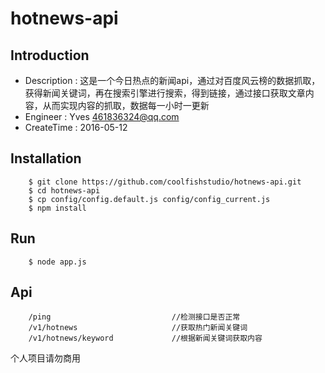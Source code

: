 # hotnews-api

## Introduction

* Description : 这是一个今日热点的新闻api，通过对百度风云榜的数据抓取，获得新闻关键词，再在搜索引擎进行搜索，得到链接，通过接口获取文章内容，从而实现内容的抓取，数据每一小时一更新
* Engineer : Yves <461836324@qq.com>
* CreateTime : 2016-05-12

## Installation
```
    $ git clone https://github.com/coolfishstudio/hotnews-api.git
    $ cd hotnews-api
    $ cp config/config.default.js config/config_current.js
    $ npm install
```
## Run
```
    $ node app.js
```
## Api
```
    /ping                           //检测接口是否正常
    /v1/hotnews                     //获取热门新闻关键词
    /v1/hotnews/keyword             //根据新闻关键词获取内容
```

个人项目请勿商用
